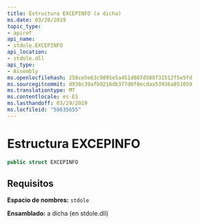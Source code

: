 ```yaml
---
title: Estructura EXCEPINFO (a dicha)
ms.date: 03/28/2019
topic_type:
- apiref
api_name:
- stdole.EXCEPINFO
api_location:
- stdole.dll
api_type:
- Assembly
ms.openlocfilehash: 258ce5e63c9095e5a451d807d588f31512f5e5fd
ms.sourcegitcommit: d938c39afb9216db377d0f0ecdaa53936a851059
ms.translationtype: MT
ms.contentlocale: es-ES
ms.lasthandoff: 03/29/2019
ms.locfileid: "58635655"
---
```

# <a name="excepinfo-structure"></a>Estructura EXCEPINFO

```csharp
public struct EXCEPINFO
```

## <a name="requirements"></a>Requisitos

**Espacio de nombres:** `stdole`

**Ensamblado:** a dicha (en stdole.dll)
